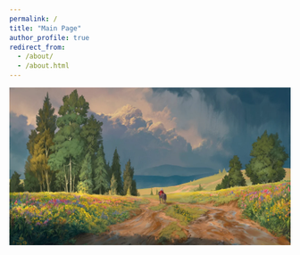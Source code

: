 ```yaml
---
permalink: /
title: "Main Page"
author_profile: true
redirect_from: 
  - /about/
  - /about.html
---
```


![After the Rain Image](images/after-the-rain.png "After the rain")
